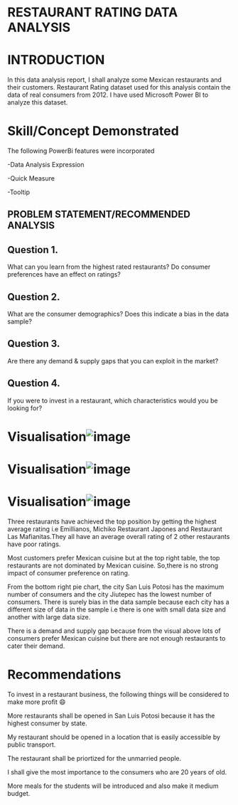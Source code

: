# RESTAURANT RATING DATA ANALYSIS

# INTRODUCTION
In this data analysis report, I shall analyze some Mexican restaurants and their customers.
Restaurant Rating dataset used for this analysis contain the data of real consumers from 2012. 
I have used Microsoft Power BI to analyze this dataset.

# Skill/Concept Demonstrated 
The following PowerBi features were incorporated

-Data Analysis Expression

-Quick Measure

-Tooltip

## PROBLEM STATEMENT/RECOMMENDED ANALYSIS
## Question 1.
What can you learn from the highest rated restaurants? Do consumer preferences have an effect on
ratings? 
## Question 2.
What are the consumer demographics? Does this indicate a bias in the data sample?
## Question 3.
Are there any demand & supply gaps that you can exploit in the market?
## Question 4.
If you were to invest in a restaurant, which characteristics would you be looking for?

# Visualisation![image](https://github.com/Adelowodeborah/Adelowo/assets/105208600/d06f1f86-f714-4d86-a28b-78b883b2a8e1)
# Visualisation![image](https://github.com/Adelowodeborah/Adelowo-Deborah-1/assets/105208600/ee3a7524-2fec-48d4-aa03-e349a3143123)
# Visualisation![image](https://github.com/Adelowodeborah/Adelowo-Deborah-1/assets/105208600/12249570-c012-42fd-bdbd-49ad7abfa023)
 


Three restaurants have achieved the top position by getting the highest average rating i.e Emillianos, Michiko Restaurant Japones and Restaurant Las Mafianitas.They all have an average overall rating of 2 other restaurants have poor ratings.

Most customers prefer Mexican cuisine but at the top right table, the top restaurants are not dominated by Mexican cuisine.
So,there is no strong impact of consumer preference on rating.

From the bottom right pie chart, the city San Luis Potosi has the maximum number of consumers and the city Jiutepec has the lowest number of consumers. There is surely bias in the data sample because each city has a different size of data in the sample i.e there is one with small data size and another with large data size.

There is a demand and supply gap because from the visual above lots of consumers prefer Mexican cuisine 
but there are not enough restaurants to cater their demand.

# Recommendations
To invest in a restaurant business, the following things will be considered to make more profit 😄

More restaurants shall be opened in San Luis Potosi because it has the highest consumer by state.

My restaurant should be opened in a location that is easily accessible by public transport.

The restaurant shall be priortized for the unmarried people.

I shall give the most importance to the consumers who are 20 years of old.

More meals for the students will be introduced and also make it medium budget.




